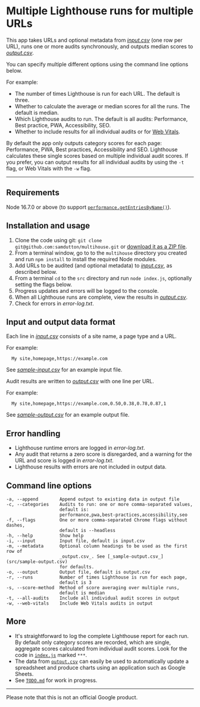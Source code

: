 # Multiple Lighthouse runs for multiple URLs

This app takes URLs and optional metadata from [_input.csv_](src/input.csv) (one row per URL), runs one or more audits synchronously, and outputs median scores to [_output.csv_](src/output.csv).

You can specify multiple different options using the command line options below.

For example:

- The number of times Lighthouse is run for each URL. The default is three.
- Whether to calculate the average or median scores for all the runs. The default is median.
- Which Lighthouse audits to run. The default is all audits: Performance, Best practice, PWA, Accessibility, SEO.
- Whether to include results for all individual audits or for [Web Vitals](https://web.dev/vitals).

By default the app only outputs category scores for each page: Performance, PWA, 
Best practices, Accessibility and SEO. Lighthouse calculates these single scores
based on multiple individual audit scores. If you prefer, you can output results 
for all individual audits by using the `-t` flag, or Web Vitals with the `-w` flag.

---

## Requirements

Node 16.7.0 or above (to support [`performance.getEntriesByName()`](https://developer.mozilla.org/en-US/docs/Web/API/Performance/getEntriesByName)).

## Installation and usage

1. Clone the code using git: `git clone git@github.com:samdutton/multihouse.git` or [download it as a ZIP file](https://github.com/samdutton/multihouse/archive/master.zip).
2. From a terminal window, go to to the `multihouse` directory you created and run `npm install` to install the required Node modules.
3. Add URLs to be audited (and optional metadata) to [_input.csv_](src/input.csv), as described below.
4. From a terminal `cd` to the `src` directory and run `node index.js`, optionally setting the flags below.
5. Progress updates and errors will be logged to the console.
6. When all Lighthouse runs are complete, view the results in [_output.csv_](src/output.csv).
7. Check for errors in _error-log.txt_.

## Input and output data format

Each line in [_input.csv_](src/input.csv) consists of a site name, a page type and a URL.

For example:
```
  My site,homepage,https://example.com
```

See [_sample-input.csv_](src/sample-input.csv) for an example input file.

Audit results are written to [_output.csv_](src/output.csv) with one line per URL.

For example:
```
  My site,homepage,https://example.com,0.50,0.38,0.78,0.87,1
```
See [_sample-output.csv_](src/sample-output.csv) for an example output file.

## Error handling

- Lighthouse runtime errors are logged in _error-log.txt_.
- Any audit that returns a zero score is disregarded, and a warning for the URL and score is logged in _error-log.txt_.
- Lighthouse results with errors are not included in output data.


## Command line options

```
-a, --append        Append output to existing data in output file
-c, --categories    Audits to run: one or more comma-separated values,
                    default is:
                    performance,pwa,best-practices,accessibility,seo
-f, --flags         One or more comma-separated Chrome flags without dashes,
                    default is --headless
-h, --help          Show help
-i, --input         Input file, default is input.csv
-m, --metadata      Optional column headings to be used as the first row of
                    _output.csv_. See [_sample-output.csv_](src/sample-output.csv) 
                    for defaults.
-o, --output        Output file, default is output.csv
-r, --runs          Number of times Lighthouse is run for each page, 
                    default is 3
-s, --score-method  Method of score averaging over multiple runs, 
                    default is median
-t, --all-audits    Include all individual audit scores in output
-w, --web-vitals    Include Web Vitals audits in output
```

##  More

- It's straightforward to log the complete Lighthouse report for each run. 
  By default only category scores are recorded, which are single, aggregate 
  scores calculated from individual audit scores. Look for the code 
  in [`index.js`](src/index.js) marked `***`.
- The data from [`output.csv`](src/output.csv) can easily be used to automatically 
  update a spreadsheet and produce charts using an application such as Google Sheets.
- See [`TODO.md`](TODO.md) for work in progress.


---

Please note that this is not an official Google product.

